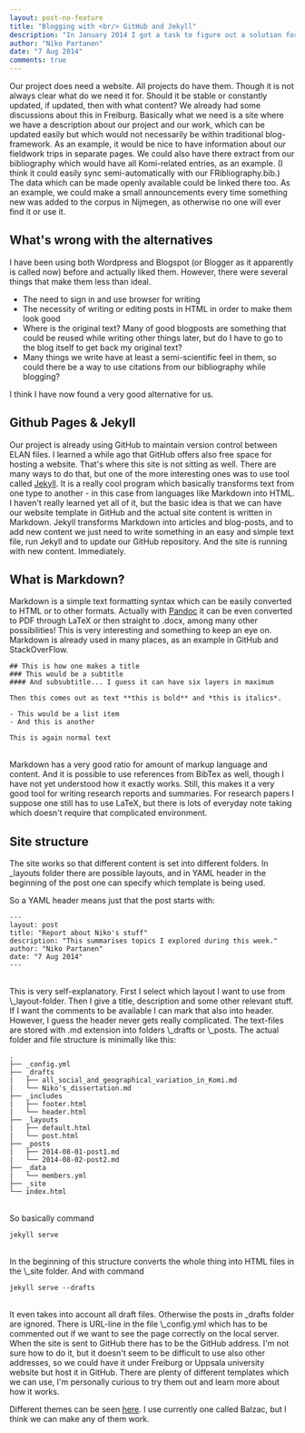 ```yaml
---
layout: post-no-feature
title: "Blogging with <br/> GitHub and Jekyll"
description: "In January 2014 I got a task to figure out a solution for our project website. Now in August I came up with something."
author: "Niko Partanen"
date: "7 Aug 2014"
comments: true
---
```


Our project does need a website. All projects do have them. Though it is not always clear what do we need it for. Should it be stable or constantly updated, if updated, then with what content? We already had some discussions about this in Freiburg. Basically what we need is a site where we have a description about our project and our work, which can be updated easily but which would not necessarily be within traditional blog-framework. As an example, it would be nice to have information about our fieldwork trips in separate pages. We could also have there extract from our bibliography which would have all Komi-related entries, as an example. (I think it could easily sync semi-automatically with our FRibliography.bib.) The data which can be made openly available could be linked there too. As an example, we could make a small announcements every time something new was added to the corpus in Nijmegen, as otherwise no one will ever find it or use it.

## What's wrong with the alternatives

I have been using both Wordpress and Blogspot (or Blogger as it apparently is called now) before and actually liked them. However, there were several things that make them less than ideal.

- The need to sign in and use browser for writing
- The necessity of writing or editing posts in HTML in order to make them look good
- Where is the original text? Many of good blogposts are something that could be reused while writing other things later, but do I have to go to the blog itself to get back my original text?
- Many things we write have at least a semi-scientific feel in them, so could there be a way to use citations from our bibliography while blogging?

I think I have now found a very good alternative for us.

## Github Pages & Jekyll

Our project is already using GitHub to maintain version control between ELAN files. I learned a while ago that GitHub offers also free space for hosting a website. That's where this site is not sitting as well. There are many ways to do that, but one of the more interesting ones was to use tool called [Jekyll](http://jekyllrb.com/). It is a really cool program which basically transforms text from one type to another - in this case from languages like Markdown into HTML. I haven't really learned yet all of it, but the basic idea is that we can have our website template in GitHub and the actual site content is written in Markdown. Jekyll transforms Markdown into articles and blog-posts, and to add new content we just need to write something in an easy and simple text file, run Jekyll and to update our GitHub repository. And the site is running with new content. Immediately.

## What is Markdown?

Markdown is a simple text formatting syntax which can be easily converted to HTML or to other formats. Actually with [Pandoc](http://johnmacfarlane.net/pandoc/) it can be even converted to PDF through LaTeX or then straight to .docx, among many other possibilities! This is very interesting and something to keep an eye on. Markdown is already used in many places, as an example in GitHub and StackOverFlow.

    ## This is how one makes a title
    ### This would be a subtitle
    #### And subsubtitle... I guess it can have six layers in maximum
    
    Then this comes out as text **this is bold** and *this is italics*.
    
    - This would be a list item
    - And this is another
    
    This is again normal text

<br/>
Markdown has a very good ratio for amount of markup language and content. And it is possible to use references from BibTex as well, though I have not yet understood how it exactly works. Still, this makes it a very good tool for writing research reports and summaries. For research papers I suppose one still has to use LaTeX, but there is lots of everyday note taking which doesn't require that complicated environment.

## Site structure

The site works so that different content is set into different folders. In \_layouts folder there are possible layouts, and in YAML header in the beginning of the post one can specify which template is being used.

So a YAML header means just that the post starts with:

    ---
    layout: post
    title: "Report about Niko's stuff"
    description: "This summarises topics I explored during this week."
    author: "Niko Partanen"
    date: "7 Aug 2014"
    ---

<br/>
This is very self-explanatory. First I select which layout I want to use from \_layout-folder. Then I give a title, description and some other relevant stuff. If I want the comments to be available I can mark that also into header. However, I guess the header never gets really complicated. The text-files are stored with .md extension into folders \_drafts or \_posts.  The actual folder and file structure is minimally like this:

    .
    ├── _config.yml
    ├── _drafts
    |   ├── all_social_and_geographical_variation_in_Komi.md
    |   └── Niko's_dissertation.md
    ├── _includes
    |   ├── footer.html
    |   └── header.html
    ├── _layouts
    |   ├── default.html
    |   └── post.html
    ├── _posts
    |   ├── 2014-08-01-post1.md
    |   └── 2014-08-02-post2.md
    ├── _data
    |   └── members.yml
    ├── _site
    └── index.html

<br/>
So basically command

    jekyll serve

<br/>
In the beginning of this structure converts the whole thing into HTML files in the \_site folder. And with command

    jekyll serve --drafts

<br/>
It even takes into account all draft files. Otherwise the posts in _drafts folder are ignored. There is URL-line in the file \_config.yml which has to be commented out if we want to see the page correctly on the local server. When the site is sent to GitHub there has to be the GitHub address. I'm not sure how to do it, but it doesn't seem to be difficult to use also other addresses, so we could have it under Freiburg or Uppsala university website but host it in GitHub. There are plenty of different templates which we can use, I'm personally curious to try them out and learn more about how it works.

Different themes can be seen [here](http://jekyllthemes.org/). I use currently one called Balzac, but I think we can make any of them work.